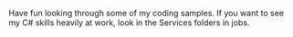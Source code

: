 Have fun looking through some of my coding samples. If you want to see my C# skills heavily at work, look in the Services folders in jobs.
